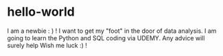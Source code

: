 # hello-world
I am a newbie : ) !
I want to get my "foot" in the door of data analysis.
I am going to learn the Python and SQL coding via UDEMY.
Any advice will surely help
Wish me luck :) !
